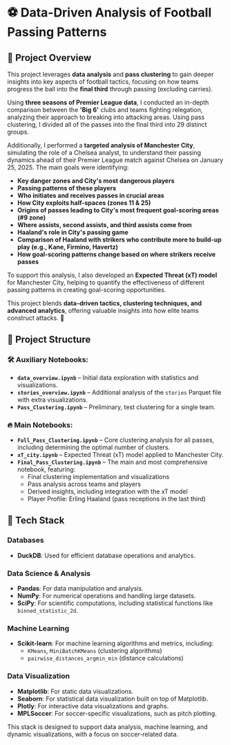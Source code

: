 # ⚽ Data-Driven Analysis of Football Passing Patterns

## 📌 Project Overview
This project leverages **data analysis** and **pass clustering** to gain deeper insights into key aspects of football tactics, focusing on how teams progress the ball into the **final third** through passing (excluding carries).  

Using **three seasons of Premier League data**, I conducted an in-depth comparison between the **'Big 6'** clubs and teams fighting relegation, analyzing their approach to breaking into attacking areas. Using pass clustering, I divided all of the passes into the final third into 29 distinct groups.

Additionally, I performed a **targeted analysis of Manchester City**, simulating the role of a Chelsea analyst, to understand their passing dynamics ahead of their Premier League match against Chelsea on January 25, 2025. The main goals were identifying:
- **Key danger zones and City's most dangerous players**  
- **Passing patterns of these players**  
- **Who initiates and receives passes in crucial areas**  
- **How City exploits half-spaces (zones 11 & 25)**  
- **Origins of passes leading to City's most frequent goal-scoring areas (#9 zone)**  
- **Where assists, second assists, and third assists come from**  
- **Haaland's role in City's passing game**  
- **Comparison of Haaland with strikers who contribute more to build-up play (e.g., Kane, Firmino, Havertz)**  
- **How goal-scoring patterns change based on where strikers receive passes**  

To support this analysis, I also developed an **Expected Threat (xT) model** for Manchester City, helping to quantify the effectiveness of different passing patterns in creating goal-scoring opportunities.  

This project blends **data-driven tactics, clustering techniques, and advanced analytics**, offering valuable insights into how elite teams construct attacks. 🚀


## 📂 Project Structure

### 🛠️ Auxiliary Notebooks:
- **`data_overview.ipynb`** – Initial data exploration with statistics and visualizations.  
- **`stories_overview.ipynb`** – Additional analysis of the `stories` Parquet file with extra visualizations.  
- **`Pass_Clustering.ipynb`** – Preliminary, test clustering for a single team.  

### 🔥 Main Notebooks:
- **`Full_Pass_Clustering.ipynb`** – Core clustering analysis for all passes, including determining the optimal number of clusters.  
- **`xT_city.ipynb`** – Expected Threat (xT) model applied to Manchester City.  
- **`Final_Pass_Clustering.ipynb`** – The main and most comprehensive notebook, featuring:  
  - Final clustering implementation and visualizations  
  - Pass analysis across teams and players  
  - Derived insights, including integration with the xT model
  - Player Profile: Erling Haaland (pass receptions in the last third)

## 🚀 Tech Stack

### Databases
- **DuckDB**: Used for efficient database operations and analytics.

### Data Science & Analysis
- **Pandas**: For data manipulation and analysis.
- **NumPy**: For numerical operations and handling large datasets.
- **SciPy**: For scientific computations, including statistical functions like `binned_statistic_2d`.

### Machine Learning
- **Scikit-learn**: For machine learning algorithms and metrics, including:
  - `KMeans`, `MiniBatchKMeans` (clustering algorithms)
  - `pairwise_distances_argmin_min` (distance calculations)

### Data Visualization
- **Matplotlib**: For static data visualizations.
- **Seaborn**: For statistical data visualization built on top of Matplotlib.
- **Plotly**: For interactive data visualizations and graphs.
- **MPLSoccer**: For soccer-specific visualizations, such as pitch plotting.

This stack is designed to support data analysis, machine learning, and dynamic visualizations, with a focus on soccer-related data.
